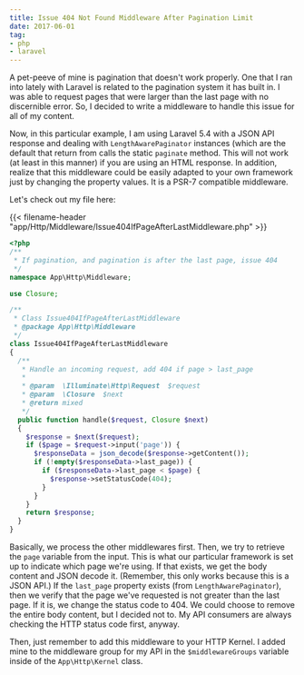 ```yaml
---
title: Issue 404 Not Found Middleware After Pagination Limit
date: 2017-06-01
tag:
- php
- laravel
---
```

A pet-peeve of mine is pagination that doesn't work properly.  One that I ran into lately with Laravel is related to the pagination system it has built in.  I was able to request pages that were larger than the last page with no discernible error.  So, I decided to write a middleware to handle this issue for all of my content.

<!--more-->

Now, in this particular example, I am using Laravel 5.4 with a JSON API response and dealing with `LengthAwarePaginator` instances (which are the default that return from calls the static `paginate` method.  This will not work (at least in this manner) if you are using an HTML response.  In addition, realize that this middleware could be easily adapted to your own framework just by changing the property values.  It is a PSR-7 compatible middleware.

Let's check out my file here:

{{< filename-header "app/Http/Middleware/Issue404IfPageAfterLastMiddleware.php" >}}
```php
<?php
/**
 * If pagination, and pagination is after the last page, issue 404
 */
namespace App\Http\Middleware;

use Closure;

/**
 * Class Issue404IfPageAfterLastMiddleware
 * @package App\Http\Middleware
 */
class Issue404IfPageAfterLastMiddleware
{
  /**
   * Handle an incoming request, add 404 if page > last_page
   *
   * @param  \Illuminate\Http\Request  $request
   * @param  \Closure  $next
   * @return mixed
   */
  public function handle($request, Closure $next)
  {
    $response = $next($request);
    if ($page = $request->input('page')) {
      $responseData = json_decode($response->getContent());
      if (!empty($responseData->last_page)) {
        if ($responseData->last_page < $page) {
          $response->setStatusCode(404);
        }
      }
    }
    return $response;
  }
}
```

Basically, we process the other middlewares first.  Then, we try to retrieve the `page` variable from the input.  This is what our particular framework is set up to indicate which page we're using.  If that exists, we get the body content and JSON decode it. (Remember, this only works because this is a JSON API.)  If the `last_page` property exists (from `LengthAwarePaginator`), then we verify that the page we've requested is not greater than the last page.  If it is, we change the status code to 404.  We could choose to remove the entire body content, but I decided not to.  My API consumers are always checking the HTTP status code first, anyway.

Then, just remember to add this middleware to your HTTP Kernel.  I added mine to the middleware group for my API in the `$middlewareGroups` variable inside of the `App\Http\Kernel` class.
